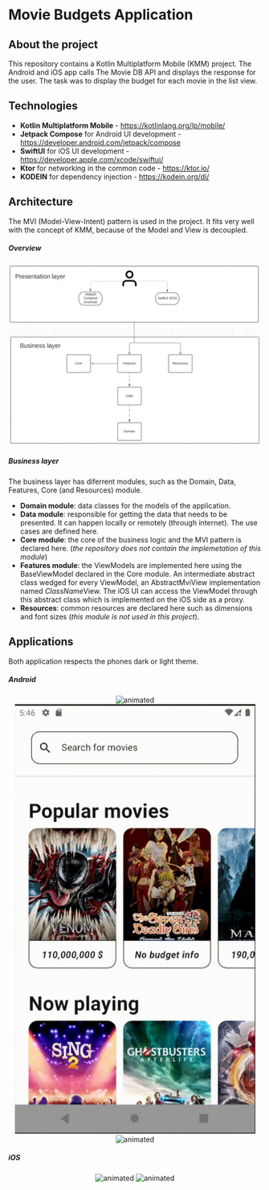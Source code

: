 # Movie Budgets Application

## About the project
This repository contains a Kotlin Multiplatform Mobile (KMM) project. The Android and iOS app calls The Movie DB API and displays the response for the user. The task was to display the budget for each movie in the list view.

## Technologies
- **Kotlin Multiplatform Mobile** - https://kotlinlang.org/lp/mobile/
- **Jetpack Compose** for Android UI development - https://developer.android.com/jetpack/compose
- **SwiftUI** for iOS UI development - https://developer.apple.com/xcode/swiftui/
- **Ktor** for networking in the common code - https://ktor.io/
- **KODEIN** for dependency injection - https://kodein.org/di/

## Architecture
The MVI (Model-View-Intent) pattern is used in the project. It fits very well with the concept of KMM, because of the Model and View is decoupled. 

##### Overview
![Architecture](/architecture.png)

##### Business layer
The business layer has diferrent modules, such as the Domain, Data, Features, Core (and Resources) module.

- **Domain module**: data classes for the models of the application.
- **Data module**: responsible for getting the data that needs to be presented. It can happen locally or remotely (through internet). The use cases are defined here.
- **Core module**: the core of the business logic and the MVI pattern is declared here. (*the repository does not contain the implemetation of this module*)
- **Features module**: the ViewModels are implemented here using the BaseViewModel declared in the Core module. An intermediate abstract class wedged for every ViewModel, an AbstractMviView implementation named *ClassName*View. The iOS UI can access the ViewModel through this abstract class which is implemented on the iOS side as a proxy.
- **Resources**: common resources are declared here such as dimensions and font sizes (*this module is not used in this project*).

## Applications
Both application respects the phones dark or light theme.

##### Android

<p align="center">
  <img src="android_light.gif" alt="animated" />
  <img src="android_light_search.gif" alt="animated" />
  <img src="android_dark.gif" alt="animated" />
</p>

##### iOS

<p align="center">
  <img src="ios_light.gif" alt="animated" />
  <img src="ios_dark.gif" alt="animated" />
</p>
